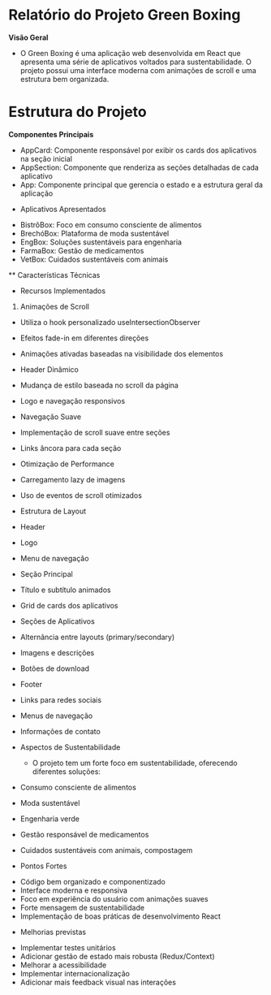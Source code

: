 # Relatório do Projeto Green Boxing

**Visão Geral**

- O Green Boxing é uma aplicação web desenvolvida em React que apresenta uma série de aplicativos voltados para sustentabilidade. O projeto possui uma interface moderna com animações de scroll e uma estrutura bem organizada.
  
# Estrutura do Projeto
**Componentes Principais**

- AppCard: Componente responsável por exibir os cards dos aplicativos na seção inicial
- AppSection: Componente que renderiza as seções detalhadas de cada aplicativo
- App: Componente principal que gerencia o estado e a estrutura geral da aplicação

* Aplicativos Apresentados
- BistrôBox: Foco em consumo consciente de alimentos
- BrechóBox: Plataforma de moda sustentável
- EngBox: Soluções sustentáveis para engenharia
- FarmaBox: Gestão de medicamentos
- VetBox: Cuidados sustentáveis com animais
  
** Características Técnicas
* Recursos Implementados
1. Animações de Scroll
- Utiliza o hook personalizado useIntersectionObserver
- Efeitos fade-in em diferentes direções
- Animações ativadas baseadas na visibilidade dos elementos
- Header Dinâmico
- Mudança de estilo baseada no scroll da página
- Logo e navegação responsivos
- Navegação Suave
- Implementação de scroll suave entre seções
- Links âncora para cada seção
- Otimização de Performance
- Carregamento lazy de imagens
- Uso de eventos de scroll otimizados
- Estrutura de Layout
- Header
- Logo
- Menu de navegação
- Seção Principal
- Título e subtítulo animados
- Grid de cards dos aplicativos
- Seções de Aplicativos
- Alternância entre layouts (primary/secondary)
- Imagens e descrições
- Botões de download
- Footer
- Links para redes sociais
- Menus de navegação
- Informações de contato
- Aspectos de Sustentabilidade
  
  * O projeto tem um forte foco em sustentabilidade, oferecendo diferentes soluções:
- Consumo consciente de alimentos
- Moda sustentável
- Engenharia verde
- Gestão responsável de medicamentos
- Cuidados sustentáveis com animais, compostagem
  
* Pontos Fortes
- Código bem organizado e componentizado
- Interface moderna e responsiva
- Foco em experiência do usuário com animações suaves
- Forte mensagem de sustentabilidade
- Implementação de boas práticas de desenvolvimento React
  
* Melhorias previstas
- Implementar testes unitários
- Adicionar gestão de estado mais robusta (Redux/Context)
- Melhorar a acessibilidade
- Implementar internacionalização
- Adicionar mais feedback visual nas interações
